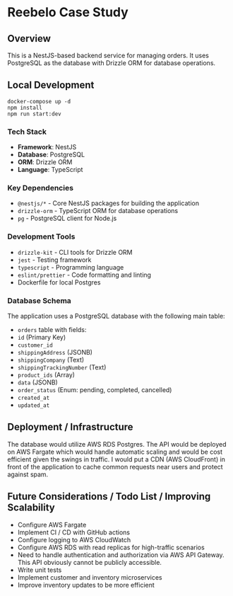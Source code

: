 # Reebelo Case Study

## Overview

This is a NestJS-based backend service for managing orders. It uses PostgreSQL as the database with Drizzle ORM for database operations.

## Local Development

```
docker-compose up -d
npm install
npm run start:dev
```

### Tech Stack

- **Framework**: NestJS
- **Database**: PostgreSQL
- **ORM**: Drizzle ORM
- **Language**: TypeScript

### Key Dependencies

- `@nestjs/*` - Core NestJS packages for building the application
- `drizzle-orm` - TypeScript ORM for database operations
- `pg` - PostgreSQL client for Node.js

### Development Tools

- `drizzle-kit` - CLI tools for Drizzle ORM
- `jest` - Testing framework
- `typescript` - Programming language
- `eslint/prettier` - Code formatting and linting
- Dockerfile for local Postgres

### Database Schema

The application uses a PostgreSQL database with the following main table:

- `orders` table with fields:
- `id` (Primary Key)
- `customer_id`
- `shippingAddress` (JSONB)
- `shippingCompany` (Text)
- `shippingTrackingNumber` (Text)
- `product_ids` (Array)
- `data` (JSONB)
- `order_status` (Enum: pending, completed, cancelled)
- `created_at`
- `updated_at`

## Deployment / Infrastructure

The database would utilize AWS RDS Postgres. The API would be deployed on AWS Fargate which would handle automatic scaling and would be cost efficient given the swings in traffic. I would put a CDN (AWS CloudFront) in front of the application to cache common requests near users and protect against spam.

## Future Considerations / Todo List / Improving Scalability

* Configure AWS Fargate
* Implement CI / CD with GitHub actions
* Configure logging to AWS CloudWatch
* Configure AWS RDS with read replicas for high-traffic scenarios
* Need to handle authentication and authorization via AWS API Gateway. This API obviously cannot be publicly accessible.
* Write unit tests
* Implement customer and inventory microservices
* Improve inventory updates to be more efficient